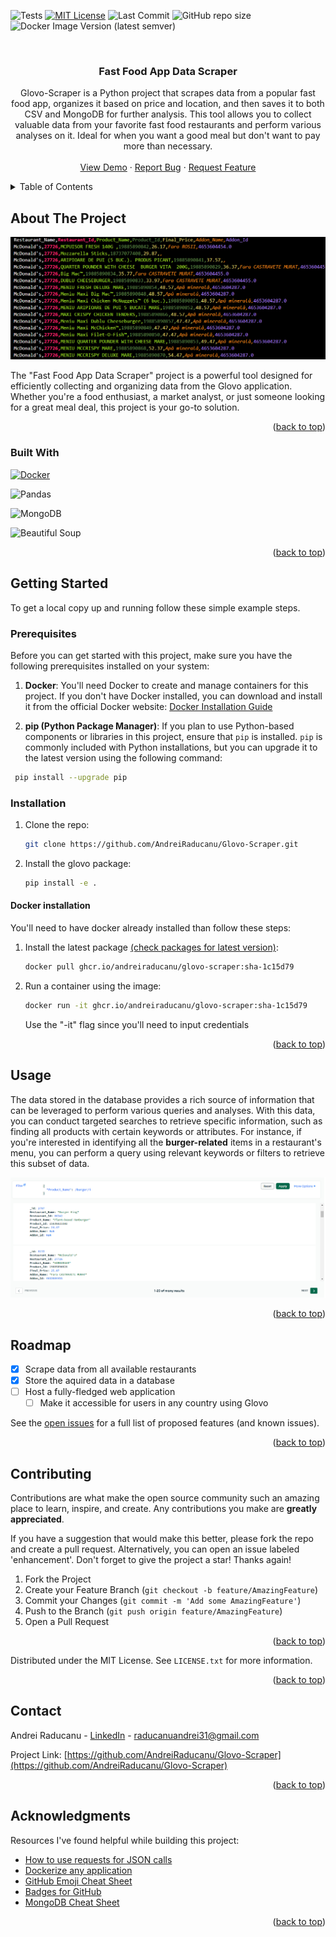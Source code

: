 ![Tests](https://github.com/AndreiRaducanu/Glovo_App/actions/workflows/tests.yml/badge.svg)
[![MIT License][license-shield]][license-url]
![Last Commit][last-commit-shield]
![GitHub repo size](https://img.shields.io/github/repo-size/AndreiRaducanu/Glovo-Scraper)
![Docker Image Version (latest semver)](https://img.shields.io/docker/v/AndreiRaducanu/Glovo-Scraper)

<br />
<div align="center">
  <h3 align="center">Fast Food App Data Scraper</h3>
  <p align="center">
    Glovo-Scraper is a Python project that scrapes data from a popular fast food app, organizes it based on price and location, and then saves it to both CSV and MongoDB for further analysis. This tool allows you to collect valuable data from your favorite fast food restaurants and perform various analyses on it. Ideal for when you want a good meal but don't want to pay more than necessary.
    <br />
    <br />
    <a href="https://github.com/AndreiRaducanu/Glovo-Scraper">View Demo</a>
    ·
    <a href="https://github.com/AndreiRaducanu/Glovo-Scraper/issues">Report Bug</a>
    ·
    <a href="https://github.com/AndreiRaducanu/Glovo-Scraper/issues">Request Feature</a>
  </p>
</div>

<a name="readme-top"></a>
<!-- TABLE OF CONTENTS -->
<details>
  <summary>Table of Contents</summary>
  <ol>
    <li>
      <a href="#about-the-project">About The Project</a>
      <ul>
        <li><a href="#built-with">Built With</a></li>
      </ul>
    </li>
    <li>
      <a href="#getting-started">Getting Started</a>
      <ul>
        <li><a href="#prerequisites">Prerequisites</a></li>
        <li><a href="#installation">Installation</a></li>
      </ul>
    </li>
    <li><a href="#usage">Usage</a></li>
    <li><a href="#roadmap">Roadmap</a></li>
    <li><a href="#contributing">Contributing</a></li>
    <li><a href="#license">License</a></li>
    <li><a href="#contact">Contact</a></li>
    <li><a href="#acknowledgments">Acknowledgments</a></li>
  </ol>
</details>

## About The Project
![Sorted data.png][product-screenshot]

The "Fast Food App Data Scraper" project is a powerful tool designed for efficiently collecting and organizing data from the Glovo application. Whether you're a food enthusiast, a market analyst, or just someone looking for a great meal deal, this project is your go-to solution.
<p align="right">(<a href="#readme-top">back to top</a>)</p>

### Built With


[![Docker][Docker.js]][Docker-url]

![Pandas](https://img.shields.io/badge/Pandas-150458?style=for-the-badge&logo=pandas&logoColor=white)

![MongoDB](https://img.shields.io/badge/MongoDB-47A248?style=for-the-badge&logo=mongodb&logoColor=white)

![Beautiful Soup](https://img.shields.io/badge/Beautiful%20Soup-000000?style=for-the-badge&logo=python&logoColor=white)

<p align="right">(<a href="#readme-top">back to top</a>)</p>

## Getting Started
To get a local copy up and running follow these simple example steps.
### Prerequisites

Before you can get started with this project, make sure you have the following prerequisites installed on your system:

1. **Docker**: You'll need Docker to create and manage containers for this project. If you don't have Docker installed, you can download and install it from the official Docker website: [Docker Installation Guide](https://docs.docker.com/get-docker/)

2. **pip (Python Package Manager)**: If you plan to use Python-based components or libraries in this project, ensure that `pip` is installed. `pip` is commonly included with Python installations, but you can upgrade it to the latest version using the following command:

  ```bash
   pip install --upgrade pip
  ```
### Installation
1. Clone the repo:
   ```sh
   git clone https://github.com/AndreiRaducanu/Glovo-Scraper.git
   ```
2. Install the glovo package:
   ```sh
   pip install -e .
   ```

#### Docker installation
You'll need to have docker already installed than follow these steps:
1. Install the latest package [(check packages for latest version)](https://github.com/users/AndreiRaducanu/packages?repo_name=Glovo-Scraper):
   ```sh
   docker pull ghcr.io/andreiraducanu/glovo-scraper:sha-1c15d79
   ```
2. Run a container using the image:
   ```sh
   docker run -it ghcr.io/andreiraducanu/glovo-scraper:sha-1c15d79
   ```
   Use the "-it" flag since you'll need to input credentials
<p align="right">(<a href="#readme-top">back to top</a>)</p>

## Usage

The data stored in the database provides a rich source of information that can be leveraged to perform various queries and analyses. With this data, you can conduct targeted searches to retrieve specific information, such as finding all products with certain keywords or attributes. For instance, if you're interested in identifying all the **burger-related** items in a restaurant's menu, you can perform a query using relevant keywords or filters to retrieve this subset of data.

![MongoDB query.png][burger-screenshot]

<p align="right">(<a href="#readme-top">back to top</a>)</p>

## Roadmap
- [x] Scrape data from all available restaurants
- [x] Store the aquired data in a database
- [ ] Host a fully-fledged web application
    - [ ] Make it accessible for users in any country using Glovo

See the [open issues](https://github.com/AndreiRaducanu/Glovo-Scraper/issues) for a full list of proposed features (and known issues).

<p align="right">(<a href="#readme-top">back to top</a>)</p>
 
## Contributing

Contributions are what make the open source community such an amazing place to learn, inspire, and create. Any contributions you make are **greatly appreciated**.

If you have a suggestion that would make this better, please fork the repo and create a pull request. Alternatively, you can open an issue labeled 'enhancement'.
Don't forget to give the project a star! Thanks again!

1. Fork the Project
2. Create your Feature Branch (`git checkout -b feature/AmazingFeature`)
3. Commit your Changes (`git commit -m 'Add some AmazingFeature'`)
4. Push to the Branch (`git push origin feature/AmazingFeature`)
5. Open a Pull Request

<p align="right">(<a href="#readme-top">back to top</a>)</p>

Distributed under the MIT License. See `LICENSE.txt` for more information.

<p align="right">(<a href="#readme-top">back to top</a>)</p>

## Contact

Andrei Raducanu - [LinkedIn](https://www.linkedin.com/in/raducanu-andrei/) - raducanuandrei31@gmail.com

Project Link: [https://github.com/AndreiRaducanu/Glovo-Scraper](https://github.com/AndreiRaducanu/Glovo-Scraper)

<p align="right">(<a href="#readme-top">back to top</a>)</p>

## Acknowledgments

Resources I've found helpful while building this project:

* [How to use requests for JSON calls](https://requests.readthedocs.io/en/latest/user/quickstart/#json-response-content)
* [Dockerize any application](https://itsromiljain.medium.com/docker-setup-and-dockerize-an-application-5c24a4c8b428)
* [GitHub Emoji Cheat Sheet](https://www.webfx.com/tools/emoji-cheat-sheet/)
* [Badges for GitHub](https://shields.io/)
* [MongoDB Cheat Sheet](https://www.mongodb.com/developer/products/mongodb/cheat-sheet/)

<p align="right">(<a href="#readme-top">back to top</a>)</p>

<!-- MARKDOWN LINKS & IMAGES -->

[license-url]: https://github.com/AndreiRaducanu/Glovo-Scraper/blob/main/LICENSE.txt
[license-shield]: https://img.shields.io/github/license/AndreiRaducanu/Glovo-Scraper.svg?style=flat
[last-commit-shield]: https://img.shields.io/github/last-commit/AndreiRaducanu/Glovo-Scraper/main?style=flat
[Docker.js]: https://img.shields.io/badge/Docker-2496ED?style=for-the-badge&logo=docker&logoColor=white
[Docker-url]: https://docs.docker.com/get-started/overview/
[product-screenshot]: images/sorted_data.PNG
[burger-screenshot]: images/example_db_search.PNG
